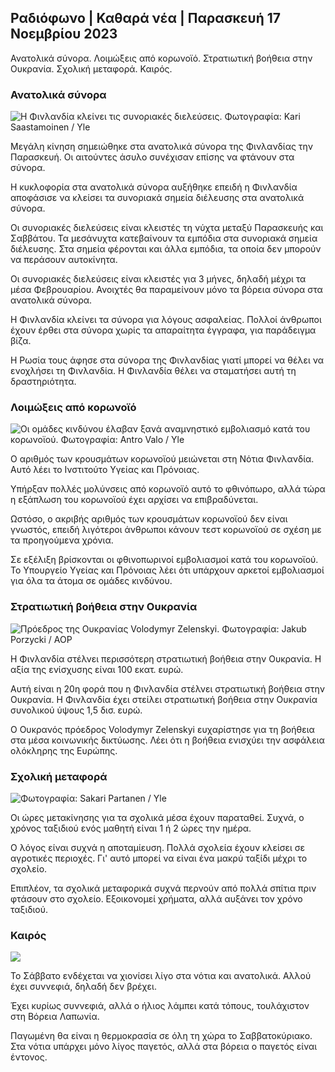 ## Ραδιόφωνο \| Καθαρά νέα \| Παρασκευή 17 Νοεμβρίου 2023

Ανατολικά σύνορα. Λοιμώξεις από κορωνοϊό. Στρατιωτική βοήθεια στην Ουκρανία. Σχολική μεταφορά. Καιρός.

### Ανατολικά σύνορα

![Η Φινλανδία κλείνει τις συνοριακές διελεύσεις. Φωτογραφία: Kari Saastamoinen / Yle](https://images.cdn.yle.fi/image/upload/c_crop,h_2908,w_5178,x_0,y_0/ar_1.777777777777777,c_fill,g_50,h_1.q_auto:eco/f_auto/fl_lossy/v1699908616/39-1200025655285565477b)

Μεγάλη κίνηση σημειώθηκε στα ανατολικά σύνορα της Φινλανδίας την Παρασκευή. Οι αιτούντες άσυλο συνέχισαν επίσης να φτάνουν στα σύνορα.

Η κυκλοφορία στα ανατολικά σύνορα αυξήθηκε επειδή η Φινλανδία αποφάσισε να κλείσει τα συνοριακά σημεία διέλευσης στα ανατολικά σύνορα.

Οι συνοριακές διελεύσεις είναι κλειστές τη νύχτα μεταξύ Παρασκευής και Σαββάτου. Τα μεσάνυχτα κατεβαίνουν τα εμπόδια στα συνοριακά σημεία διέλευσης. Στα σημεία φέρονται και άλλα εμπόδια, τα οποία δεν μπορούν να περάσουν αυτοκίνητα.

Οι συνοριακές διελεύσεις είναι κλειστές για 3 μήνες, δηλαδή μέχρι τα μέσα Φεβρουαρίου. Ανοιχτές θα παραμείνουν μόνο τα βόρεια σύνορα στα ανατολικά σύνορα.

Η Φινλανδία κλείνει τα σύνορα για λόγους ασφαλείας. Πολλοί άνθρωποι έχουν έρθει στα σύνορα χωρίς τα απαραίτητα έγγραφα, για παράδειγμα βίζα.

Η Ρωσία τους άφησε στα σύνορα της Φινλανδίας γιατί μπορεί να θέλει να ενοχλήσει τη Φινλανδία. Η Φινλανδία θέλει να σταματήσει αυτή τη δραστηριότητα.

### Λοιμώξεις από κορωνοϊό

![Οι ομάδες κινδύνου έλαβαν ξανά αναμνηστικό εμβολιασμό κατά του κορωνοϊού. Φωτογραφία: Antro Valo / Yle](https://images.cdn.yle.fi/image/upload/c_crop,h_3247,w_5773,x_0,y_601/ar_1.7777777777777777,c_fill,g_faces,h_1105,h_pr.q_auto:eco/f_auto/fl_lossy/v1699867130/39-11997076551e51acfff3)

Ο αριθμός των κρουσμάτων κορωνοϊού μειώνεται στη Νότια Φινλανδία. Αυτό λέει το Ινστιτούτο Υγείας και Πρόνοιας.

Υπήρξαν πολλές μολύνσεις από κορωνοϊό αυτό το φθινόπωρο, αλλά τώρα η εξάπλωση του κορωνοϊού έχει αρχίσει να επιβραδύνεται.

Ωστόσο, ο ακριβής αριθμός των κρουσμάτων κορωνοϊού δεν είναι γνωστός, επειδή λιγότεροι άνθρωποι κάνουν τεστ κορωνοϊού σε σχέση με τα προηγούμενα χρόνια.

Σε εξέλιξη βρίσκονται οι φθινοπωρινοί εμβολιασμοί κατά του κορωνοϊού. Το Υπουργείο Υγείας και Πρόνοιας λέει ότι υπάρχουν αρκετοί εμβολιασμοί για όλα τα άτομα σε ομάδες κινδύνου.

### Στρατιωτική βοήθεια στην Ουκρανία

![Πρόεδρος της Ουκρανίας Volodymyr Zelenskyi. Φωτογραφία: Jakub Porzycki / AOP](https://images.cdn.yle.fi/image/upload/c_crop,h_1393,w_2477,x_0,y_0/ar_1.7777777777777777,c_fill,g_faces,h_120,h_120.q_auto:eco/f_auto/fl_lossy/v1696579988/39-1182210651fc13097ccb)

Η Φινλανδία στέλνει περισσότερη στρατιωτική βοήθεια στην Ουκρανία. Η αξία της ενίσχυσης είναι 100 εκατ. ευρώ.

Αυτή είναι η 20η φορά που η Φινλανδία στέλνει στρατιωτική βοήθεια στην Ουκρανία. Η Φινλανδία έχει στείλει στρατιωτική βοήθεια στην Ουκρανία συνολικού ύψους 1,5 δισ. ευρώ.

Ο Ουκρανός πρόεδρος Volodymyr Zelenskyi ευχαρίστησε για τη βοήθεια στα μέσα κοινωνικής δικτύωσης. Λέει ότι η βοήθεια ενισχύει την ασφάλεια ολόκληρης της Ευρώπης.

### Σχολική μεταφορά

![ Φωτογραφία: Sakari Partanen / Yle](https://images.cdn.yle.fi/image/upload/c_crop,h_1494,w_2655,x_0,y_0/ar_1.777777777777777,c_fill,g_57,w_1.0/q_auto:eco/f_auto/fl_lossy/v1677057284/39-107608063f5dc988d5c3)

Οι ώρες μετακίνησης για τα σχολικά μέσα έχουν παραταθεί. Συχνά, ο χρόνος ταξιδιού ενός μαθητή είναι 1 ή 2 ώρες την ημέρα.

Ο λόγος είναι συχνά η αποταμίευση. Πολλά σχολεία έχουν κλείσει σε αγροτικές περιοχές. Γι' αυτό μπορεί να είναι ένα μακρύ ταξίδι μέχρι το σχολείο.

Επιπλέον, τα σχολικά μεταφορικά συχνά περνούν από πολλά σπίτια πριν φτάσουν στο σχολείο. Εξοικονομεί χρήματα, αλλά αυξάνει τον χρόνο ταξιδιού.

### Καιρός

![](https://images.cdn.yle.fi/image/upload/c_crop,h_1080,w_1919,x_0,y_0/ar_1.777777777777777,c_fill,g_faces,h_675,w_120.toe/f_auto/fl_lossy/v1700238427/39-120255565579437e32dc)

Το Σάββατο ενδέχεται να χιονίσει λίγο στα νότια και ανατολικά. Αλλού έχει συννεφιά, δηλαδή δεν βρέχει.

Έχει κυρίως συννεφιά, αλλά ο ήλιος λάμπει κατά τόπους, τουλάχιστον στη Βόρεια Λαπωνία.

Παγωμένη θα είναι η θερμοκρασία σε όλη τη χώρα το Σαββατοκύριακο. Στα νότια υπάρχει μόνο λίγος παγετός, αλλά στα βόρεια ο παγετός είναι έντονος.
